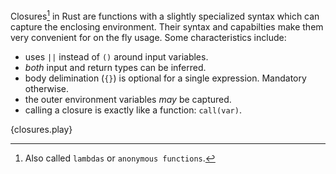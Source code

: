 Closures[^*] in Rust are functions with a slightly specialized syntax which
can capture the enclosing environment. Their syntax and capabilties make them
very convenient for on the fly usage. Some characteristics include:

* uses `||` instead of `()` around input variables.
* *both* input and return types can be inferred.
* body delimination (`{}`) is optional for a single expression. Mandatory
otherwise.
* the outer environment variables *may* be captured.
* calling a closure is exactly like a function: `call(var)`.

{closures.play}

[^*]: Also called `lambdas` or `anonymous functions`.
